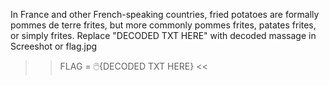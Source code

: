 In France and other French-speaking countries, fried potatoes are formally pommes de terre frites, but more commonly pommes frites, patates frites, or simply frites.
Replace "DECODED TXT HERE" with decoded massage in Screeshot or flag.jpg
>> FLAG = 🖱️{DECODED TXT HERE} <<
